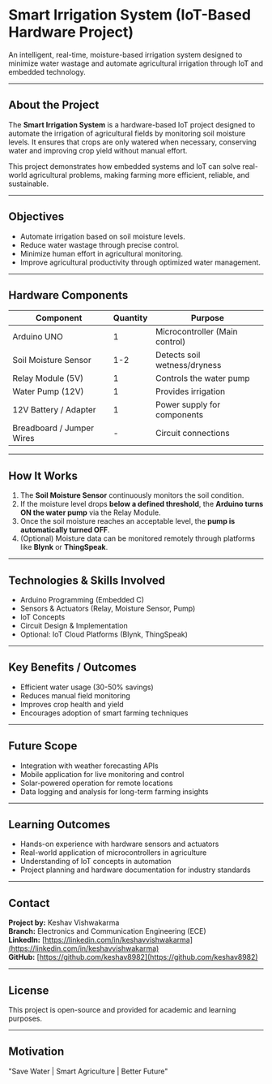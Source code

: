 #  Smart Irrigation System (IoT-Based Hardware Project)

An intelligent, real-time, moisture-based irrigation system designed to minimize water wastage and automate agricultural irrigation through IoT and embedded technology.

---

##  About the Project

The **Smart Irrigation System** is a hardware-based IoT project designed to automate the irrigation of agricultural fields by monitoring soil moisture levels. It ensures that crops are only watered when necessary, conserving water and improving crop yield without manual effort.

This project demonstrates how embedded systems and IoT can solve real-world agricultural problems, making farming more efficient, reliable, and sustainable.

---

##  Objectives

- Automate irrigation based on soil moisture levels.
- Reduce water wastage through precise control.
- Minimize human effort in agricultural monitoring.
- Improve agricultural productivity through optimized water management.

---

##  Hardware Components

| Component              | Quantity | Purpose                        |
|-------------------------|----------|--------------------------------|
| Arduino UNO             | 1        | Microcontroller (Main control)  |
| Soil Moisture Sensor    | 1-2      | Detects soil wetness/dryness    |
| Relay Module (5V)       | 1        | Controls the water pump         |
| Water Pump (12V)        | 1        | Provides irrigation             |
| 12V Battery / Adapter   | 1        | Power supply for components     |
| Breadboard / Jumper Wires | -      | Circuit connections             |

---

##  How It Works

1. The **Soil Moisture Sensor** continuously monitors the soil condition.
2. If the moisture level drops **below a defined threshold**, the **Arduino turns ON the water pump** via the Relay Module.
3. Once the soil moisture reaches an acceptable level, the **pump is automatically turned OFF**.
4. (Optional) Moisture data can be monitored remotely through platforms like **Blynk** or **ThingSpeak**.

---

##  Technologies & Skills Involved

- Arduino Programming (Embedded C)
- Sensors & Actuators (Relay, Moisture Sensor, Pump)
- IoT Concepts
- Circuit Design & Implementation
- Optional: IoT Cloud Platforms (Blynk, ThingSpeak)

---

##  Key Benefits / Outcomes

- Efficient water usage (30-50% savings)
- Reduces manual field monitoring
- Improves crop health and yield
- Encourages adoption of smart farming techniques

---

##  Future Scope

- Integration with weather forecasting APIs
- Mobile application for live monitoring and control
- Solar-powered operation for remote locations
- Data logging and analysis for long-term farming insights

---

##  Learning Outcomes

- Hands-on experience with hardware sensors and actuators
- Real-world application of microcontrollers in agriculture
- Understanding of IoT concepts in automation
- Project planning and hardware documentation for industry standards

---

##  Contact

**Project by:** Keshav Vishwakarma  
**Branch:** Electronics and Communication Engineering (ECE)  
**LinkedIn:** [https://linkedin.com/in/keshavvishwakarma](https://linkedin.com/in/keshavvishwakarma)  
**GitHub:** [https://github.com/keshav8982](https://github.com/keshav8982)

---

##  License

This project is open-source and provided for academic and learning purposes.

---

##  Motivation

"Save Water | Smart Agriculture | Better Future"
